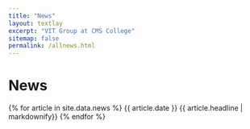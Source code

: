 ```yaml
---
title: "News"
layout: textlay
excerpt: "VIT Group at CMS College"
sitemap: false
permalink: /allnews.html
---
```


# News

{% for article in site.data.news %}
{{ article.date }} 
{{ article.headline | markdownify}}
{% endfor %}
